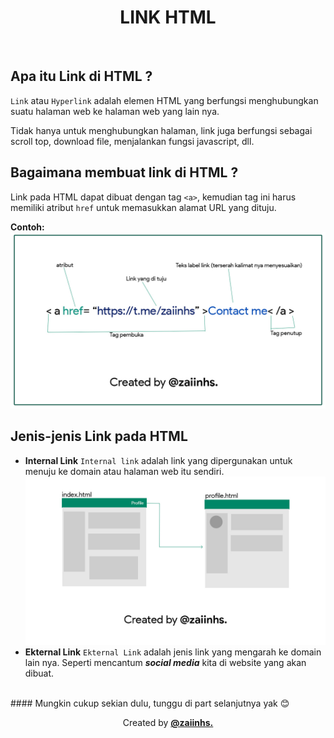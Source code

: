 <h1 align="center">LINK HTML</h1>
<br>

## Apa itu Link di HTML ?

`Link` atau `Hyperlink` adalah elemen HTML yang berfungsi menghubungkan suatu halaman web ke halaman web yang lain nya.

Tidak hanya untuk menghubungkan halaman, link juga berfungsi sebagai scroll top, download file, menjalankan fungsi javascript, dll.

## Bagaimana membuat link di HTML ?

Link pada HTML dapat dibuat dengan tag `<a>`, kemudian tag ini harus memiliki atribut `href` untuk memasukkan alamat URL yang dituju.

<b>Contoh:</b>
<img src="img/gambar1.jpg"/>

## Jenis-jenis Link pada HTML

- <b>Internal Link</b>
  `Internal link` adalah link yang dipergunakan untuk menuju ke domain atau halaman web itu sendiri.
  <img src="img/gambar2.jpg" />
- <b>Ekternal Link</b>
  `Ekternal Link` adalah jenis link yang mengarah ke domain lain nya. Seperti mencantum _<b>social media</b>_ kita di website yang akan dibuat.

<br>
#### Mungkin cukup sekian dulu, tunggu di part selanjutnya yak 😊
<br>
<P align="center">Created by <a href="https://github.com/zaiinhs"><b>@zaiinhs.</b></a></p>
